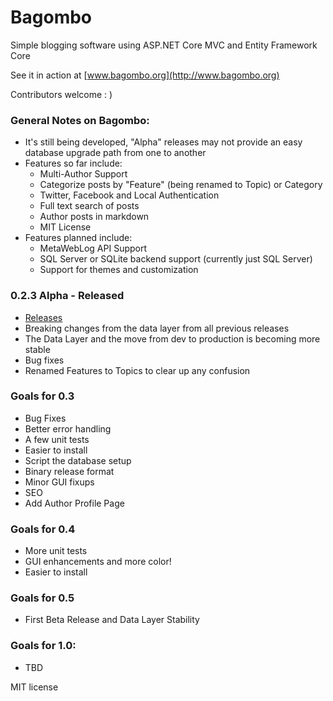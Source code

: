 # Bagombo

Simple blogging software using ASP.NET Core MVC and Entity Framework Core

See it in action at [www.bagombo.org](http://www.bagombo.org)

Contributors welcome : )

### General Notes on Bagombo:
* It's still being developed, "Alpha" releases may not provide an easy database upgrade path from one to another
* Features so far include:
    * Multi-Author Support
    * Categorize posts by "Feature" (being renamed to Topic) or Category
    * Twitter, Facebook and Local Authentication
    * Full text search of posts
    * Author posts in markdown
    * MIT License 
* Features planned include:
    * MetaWebLog API Support
    * SQL Server or SQLite backend support (currently just SQL Server)
    * Support for themes and customization

### 0.2.3 Alpha - Released
* [Releases](http://github.com/tylerlrhodes/bagombo/releases)
* Breaking changes from the data layer from all previous releases
* The Data Layer and the move from dev to production is becoming more stable
* Bug fixes
* Renamed Features to Topics to clear up any confusion

### Goals for 0.3
* Bug Fixes
* Better error handling
* A few unit tests
* Easier to install
* Script the database setup
* Binary release format
* Minor GUI fixups
* SEO
* Add Author Profile Page

### Goals for 0.4
* More unit tests
* GUI enhancements and more color!
* Easier to install

### Goals for 0.5
* First Beta Release and Data Layer Stability

### Goals for 1.0:
* TBD

MIT license





